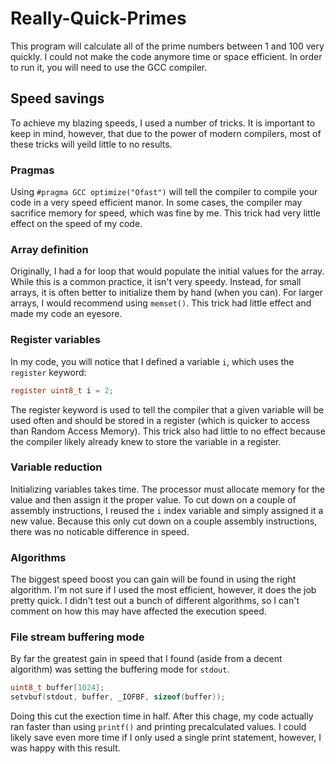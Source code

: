 # Really-Quick-Primes

This program will calculate all of the prime numbers between 1 and 100 very quickly. I could not make the code anymore time or space efficient. In order to run it, you will need to use the GCC compiler.

## Speed savings
To achieve my blazing speeds, I used a number of tricks. It is important to keep in mind, however, that due to the power of modern compilers, most of these tricks will yeild little to no results.

### Pragmas
Using `#pragma GCC optimize("Ofast")` will tell the compiler to compile your code in a very speed efficient manor. In some cases, the compiler may sacrifice memory for speed, which was fine by me. This trick had very little effect on the speed of my code.

### Array definition
Originally, I had a for loop that would populate the initial values for the array. While this is a common practice, it isn't very speedy. Instead, for small arrays, it is often better to initialize them by hand (when you can). For larger arrays, I would recommend using `memset()`. This trick had little effect and made my code an eyesore.

### Register variables
In my code, you will notice that I defined a variable `i`, which uses the `register` keyword:
```c
register uint8_t i = 2;
```
The register keyword is used to tell the compiler that a given variable will be used often and should be stored in a register (which is quicker to access than Random Access Memory). This trick also had little to no effect because the compiler likely already knew to store the variable in a register.

### Variable reduction
Initializing variables takes time. The processor must allocate memory for the value and then assign it the proper value. To cut down on a couple of assembly instructions, I reused the `i` index variable and simply assigned it a new value. Because this only cut down on a couple assembly instructions, there was no noticable difference in speed.

### Algorithms
The biggest speed boost you can gain will be found in using the right algorithm. I'm not sure if I used the most efficient, however, it does the job pretty quick. I didn't test out a bunch of different algorithms, so I can't comment on how this may have affected the execution speed.

### File stream buffering mode
By far the greatest gain in speed that I found (aside from a decent algorithm) was setting the buffering mode for `stdout`.
```c
uint8_t buffer[1024];
setvbuf(stdout, buffer, _IOFBF, sizeof(buffer));
```
Doing this cut the exection time in half. After this chage, my code actually ran faster than using `printf()` and printing precalculated values. I could likely save even more time if I only used a single print statement, however, I was happy with this result.
